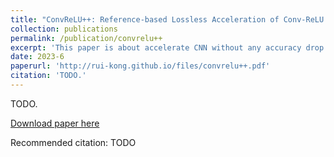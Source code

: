 ```yaml
---
title: "ConvReLU++: Reference-based Lossless Acceleration of Conv-ReLU Operations on Mobile CPU"
collection: publications
permalink: /publication/convrelu++
excerpt: 'This paper is about accelerate CNN without any accuracy drop.'
date: 2023-6
paperurl: 'http://rui-kong.github.io/files/convrelu++.pdf'
citation: 'TODO.'
---
```

TODO.

[Download paper here](http://rui-kong.github.io/files/convrelu++.pdf)

Recommended citation: TODO